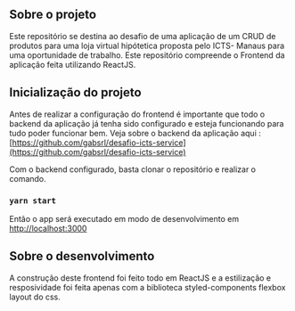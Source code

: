 
## Sobre o projeto

Este repositório se destina ao desafio  de uma aplicação de um CRUD de produtos para uma loja virtual hipótetica proposta pelo ICTS- Manaus para uma oportunidade de trabalho. Este repositório compreende o Frontend da aplicação feita utilizando ReactJS.

## Inicialização do projeto
Antes de realizar a configuração do frontend é importante que todo o backend da aplicação já tenha sido configurado  e esteja funcionando para tudo poder funcionar bem. Veja sobre o backend da aplicação aqui :[https://github.com/gabsrl/desafio-icts-service](https://github.com/gabsrl/desafio-icts-service)

Com o backend configurado, basta clonar o repositório e realizar o comando.
### `yarn start`
Então o app será executado em modo de desenvolvimento em  [http://localhost:3000](http://localhost:3000)


## Sobre o desenvolvimento
A construção deste frontend foi feito todo em ReactJS e a estilização e resposividade foi feita apenas com a biblioteca styled-components flexbox layout do css.
